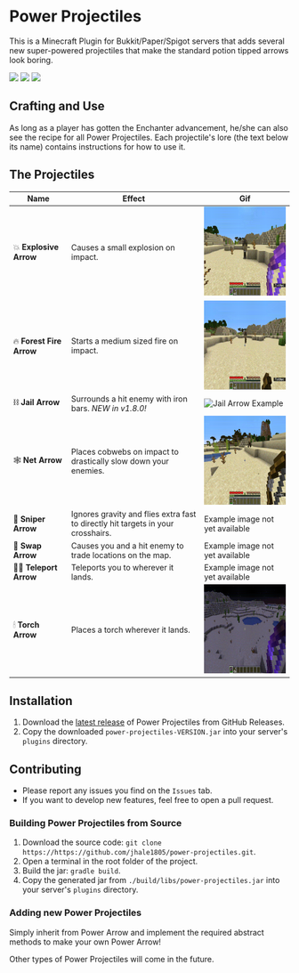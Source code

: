 # Power Projectiles
This is a Minecraft Plugin for Bukkit/Paper/Spigot servers that adds several new
super-powered projectiles that make the standard potion tipped arrows look boring.

<!-- BADGES -->
[![](https://badgen.net/github/license/thehale/power-projectiles)](https://github.com/thehale/power-projectiles/blob/master/LICENSE)
[![](https://badgen.net/badge/icon/Sponsor/pink?icon=github&label)](https://github.com/sponsors/thehale)
[![](https://badgen.net/badge/icon/Follow%20@jhaledev/1DA1F2?icon=twitter&label)](https://twitter.com/intent/user?screen_name=jhaledev)

## Crafting and Use
As long as a player has gotten the Enchanter advancement, he/she can also see 
the recipe for all Power Projectiles. Each projectile's lore (the text below its
name) contains instructions for how to use it.

## The Projectiles
| Name | Effect | Gif |
|------|--------|-----|
|💥 **Explosive Arrow** | Causes a small explosion on impact. | <img src="resources/ExplosiveArrow.gif" width="300" height="160" /> |
|🔥 **Forest Fire Arrow** | Starts a medium sized fire on impact. | <img src="resources/ForestFireArrow.gif" width="300" height="160" /> |
|⛓ **Jail Arrow** | Surrounds a hit enemy with iron bars. *NEW in v1.8.0!* | ![Jail Arrow Example](https://user-images.githubusercontent.com/47901316/126048412-2e14253c-e66d-4263-928d-c38c6a9b981c.png) |
|🕸 **Net Arrow** | Places cobwebs on impact to drastically slow down your enemies. | <img src="resources/NetArrow.gif" width="300" height="160" /> |
|🎯 **Sniper Arrow** | Ignores gravity and flies extra fast to directly hit targets in your crosshairs. | Example image not yet available |
|👥 **Swap Arrow** | Causes you and a hit enemy to trade locations on the map. | Example image not yet available |
|🤸‍♀️ **Teleport Arrow** | Teleports you to wherever it lands. | Example image not yet available |
|🕯 **Torch Arrow** | Places a torch wherever it lands. | <img src="resources/TorchArrow.gif" width="300" height="160" /> |

## Installation
1. Download the [latest release](https://github.com/jhale1805/power-projectiles/releases/) of Power Projectiles from GitHub Releases.
2. Copy the downloaded `power-projectiles-VERSION.jar` into your server's `plugins` directory.

## Contributing
 * Please report any issues you find on the `Issues` tab.
 * If you want to develop new features, feel free to open a pull request.

### Building Power Projectiles from Source
1. Download the source code: `git clone https://https://github.com/jhale1805/power-projectiles.git`.
2. Open a terminal in the root folder of the project.
3. Build the jar: `gradle build`.
4. Copy the generated jar from `./build/libs/power-projectiles.jar` into your server's `plugins` directory.

### Adding new Power Projectiles
Simply inherit from Power Arrow and implement the required abstract
methods to make your own Power Arrow!

Other types of Power Projectiles will come in the future.
